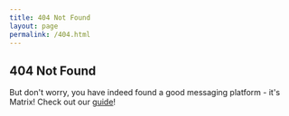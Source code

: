```yaml
---
title: 404 Not Found
layout: page
permalink: /404.html
---
```


## 404 Not Found

But don't worry, you have indeed found a good messaging platform - it's Matrix! Check out our [guide](http://joinmatrix.org/guide/)!

